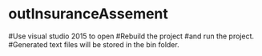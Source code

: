 # outInsuranceAssement
#Use visual studio 2015 to open 
#Rebuild the project
#and run the project.
#Generated text files will be stored in the bin folder.
